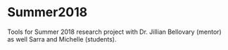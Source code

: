# Summer2018
Tools for Summer 2018 research project with Dr. Jillian Bellovary (mentor) as well Sarra and Michelle (students).
